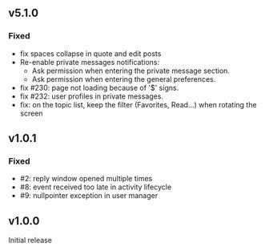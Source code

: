 
## v5.1.0

### Fixed

* fix spaces collapse in quote and edit posts
* Re-enable private messages notifications:
  * Ask permission when entering the private message section.
  * Ask permission when entering the general preferences.
* fix #230: page not loading because of '$' signs.
* fix #232: user profiles in private messages.
* fix: on the topic list, keep the filter (Favorites, Read...) when rotating the screen

## v1.0.1

### Fixed

* #2: reply window opened multiple times
* #8: event received too late in activity lifecycle
* #9: nullpointer exception in user manager

## v1.0.0

Initial release
